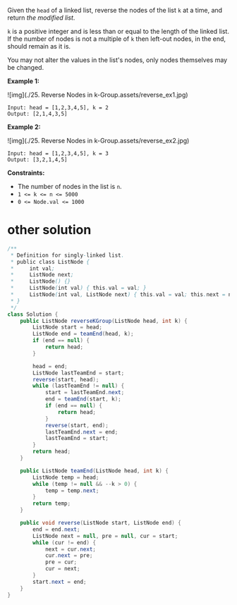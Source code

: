 Given the `head` of a linked list, reverse the nodes of the list `k` at a time, and return *the modified list*.

`k` is a positive integer and is less than or equal to the length of the linked list. If the number of nodes is not a multiple of `k` then left-out nodes, in the end, should remain as it is.

You may not alter the values in the list's nodes, only nodes themselves may be changed.

 

**Example 1:**

![img](./25. Reverse Nodes in k-Group.assets/reverse_ex1.jpg)

```
Input: head = [1,2,3,4,5], k = 2
Output: [2,1,4,3,5]
```

**Example 2:**

![img](./25. Reverse Nodes in k-Group.assets/reverse_ex2.jpg)

```
Input: head = [1,2,3,4,5], k = 3
Output: [3,2,1,4,5]
```

 

**Constraints:**

- The number of nodes in the list is `n`.
- `1 <= k <= n <= 5000`
- `0 <= Node.val <= 1000`

# other solution

```Java
/**
 * Definition for singly-linked list.
 * public class ListNode {
 *     int val;
 *     ListNode next;
 *     ListNode() {}
 *     ListNode(int val) { this.val = val; }
 *     ListNode(int val, ListNode next) { this.val = val; this.next = next; }
 * }
 */
class Solution {
    public ListNode reverseKGroup(ListNode head, int k) {
        ListNode start = head;
        ListNode end = teamEnd(head, k);
        if (end == null) {
            return head;
        }

        head = end;
        ListNode lastTeamEnd = start;
        reverse(start, head);
        while (lastTeamEnd != null) {
            start = lastTeamEnd.next;
            end = teamEnd(start, k);
            if (end == null) {
                return head;
            }
            reverse(start, end);
            lastTeamEnd.next = end;
            lastTeamEnd = start;
        }
        return head;
    }

    public ListNode teamEnd(ListNode head, int k) {
        ListNode temp = head;
        while (temp != null && --k > 0) {
            temp = temp.next;
        }
        return temp;
    }

    public void reverse(ListNode start, ListNode end) {
        end = end.next;
        ListNode next = null, pre = null, cur = start;
        while (cur != end) {
            next = cur.next;
            cur.next = pre;
            pre = cur; 
            cur = next;
        }
        start.next = end;
    }
}
```

